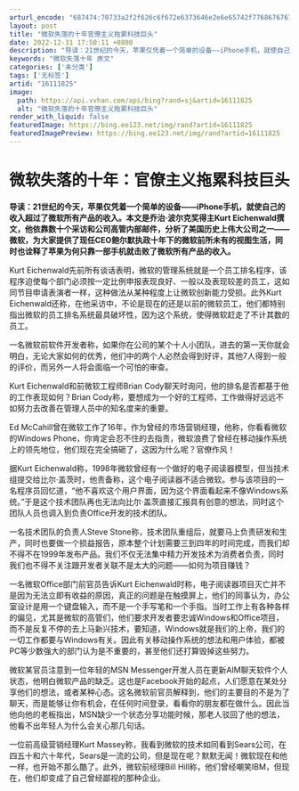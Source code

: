 ```yaml
---
arturl_encode: "687474:70733a2f2f626c6f672e6373646e2e6e65742f776867676767:2f61727469636c652f64657461696c732f3136313131383235"
layout: post
title: "微软失落的十年官僚主义拖累科技巨头"
date: 2022-12-31 17:50:11 +0800
description: "导读：21世纪的今天，苹果仅凭着一个简单的设备——iPhone手机，就使自己的收入超过了微软所有产品"
keywords: "微软失落十年 原文"
categories: ['未分类']
tags: ['无标签']
artid: "16111825"
image:
  path: https://api.vvhan.com/api/bing?rand=sj&artid=16111825
  alt: "微软失落的十年官僚主义拖累科技巨头"
render_with_liquid: false
featuredImage: https://bing.ee123.net/img/rand?artid=16111825
featuredImagePreview: https://bing.ee123.net/img/rand?artid=16111825
---
```


# 微软失落的十年：官僚主义拖累科技巨头

**导读：21世纪的今天，苹果仅凭着一个简单的设备——iPhone手机，就使自己的收入超过了微软所有产品的收入。本文是乔治·波尔克奖得主Kurt Eichenwald撰文，他依靠数十个采访和公司高管内部邮件，分析了美国历史上伟大公司之一——微软，为大家提供了现任CEO鲍尔默执政十年下的微软前所未有的视图生活，同时也诠释了苹果为何只靠一部手机就击败了微软所有产品的收入。**

Kurt Eichenwald先前所有谈话表明，微软的管理系统就是一个员工排名程序，该程序迫使每个部门必须按一定比例申报表现良好、一般以及表现较差的员工，这如同节目申请表演者一样，这种做法从某种程度上让微软创新能力受损。此外Kurt Eichenwald还称，在他采访中，不论是现在的还是以前的微软员工，他们都特别指出微软的员工排名系统最具破坏性，因为这个系统，使得微软赶走了不计其数的员工。

一名微软前软件开发者称，如果你在公司的某个十人小团队，进去的第一天你就会明白，无论大家如何的优秀，他们中的两个人必然会得到好评，其他7人得到一般的评价，而另外一人将会面临一个可怕的审查。

Kurt Eichenwald和前微软工程师Brian Cody聊天时询问，他的排名是否都基于他的工作表现如何？Brian Cody称，要想成为一个好的工程师，工作做得好远远不如努力去改善在管理人员中的知名度来的重要。

Ed McCahill曾在微软工作了16年，作为曾经的市场营销经理，他称，你看看微软的Windows Phone，你肯定会忍不住的去指责，微软浪费了曾经在移动操作系统上的领先地位，他们现在完全搞砸了，这因为什么呢？官僚作风！

据Kurt Eichenwald称，1998年微软曾经有一个做好的电子阅读器模型，但当技术组提交给比尔·盖茨时，他责备称，这个电子阅读器不适合微软。参与该项目的一名程序员回忆道，“他不喜欢这个用户界面，因为这个界面看起来不像Windows系统。”于是这个技术团队再也无法向比尔·盖茨直接汇报具有创意的想法，同时这个团队人员也调入到负责Office开发的技术团队。

一名技术团队的负责人Steve Stone称，技术团队重组后，就要马上负责研发和生产，同时也要做一个损益报告，原本整个计划需要三到四年的时间完成，而我们却不得不在1999年发布产品。我们不仅无法集中精力开发技术为消费者负责，同时我们也不得不关注跟开发者关联不是太大的问题——如何为项目赚钱？

一名微软Office部门前官员告诉Kurt Eichenwald时称，电子阅读器项目灭亡并不是因为无法立即有收益的原因，真正的问题是在触摸屏上，他们的同事认为，办公室设计是用一个键盘输入，而不是一个手写笔和一个手指。当时工作上有各种各样的偏见，尤其是微软的高管们，他们要求开发者要忠诚Windows和Office项目，而不是反复不停的去上马新兴技术，要知道，Windows就是我们的上帝，我们的一切工作都要与Windows有关。因此有关移动操作系统的想法和用户体验，都被PC等少数强大的部门认为是不重要的，甚至他们还打算毁掉这些努力。

微软某官员注意到一位年轻的MSN Messenger开发人员在更新AIM聊天软件个人状态，他明白微软产品的缺乏。这也是Facebook开始的起点，人们愿意在某处分享他们的想法，或者某种心态。这名微软前官员解释到，他们的主要目的不是为了聊天，而是能够让你有机会，在任何时间登录，看看你的朋友都在做什么。因此当他向他的老板指出，MSN缺少一个状态分享功能时候，那老人驳回了他的想法，他看不出年轻人为什么会关心那几句话。

一位前高级营销经理Kurt Massey称，我看到微软的技术如同看到Sears公司，在四五十和六十年代，Sears是一流的公司，但是现在呢？默默无闻！微软现在和他一样，也开始不那么酷了。此外，微软前经理Bill Hill称，他们曾经嘲笑IBM，但现在，他们却变成了自己曾经鄙视的那种企业。